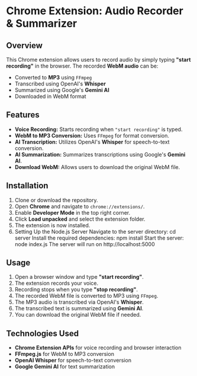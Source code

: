 # Chrome Extension: Audio Recorder & Summarizer  

## Overview  
This Chrome extension allows users to record audio by simply typing **"start recording"** in the browser. The recorded **WebM audio** can be:  

- Converted to **MP3** using `FFmpeg`  
- Transcribed using OpenAI's **Whisper**  
- Summarized using Google's **Gemini AI**  
- Downloaded in WebM format  

## Features  
- **Voice Recording:** Starts recording when `"start recording"` is typed.  
- **WebM to MP3 Conversion:** Uses `FFmpeg` for format conversion.  
- **AI Transcription:** Utilizes OpenAI's **Whisper** for speech-to-text conversion.  
- **AI Summarization:** Summarizes transcriptions using Google's **Gemini AI**.  
- **Download WebM:** Allows users to download the original WebM file.  

## Installation  
1. Clone or download the repository.  
2. Open **Chrome** and navigate to `chrome://extensions/`.  
3. Enable **Developer Mode** in the top right corner.  
4. Click **Load unpacked** and select the extension folder.  
5. The extension is now installed.
6. Setting Up the Node.js Server
Navigate to the server directory:
cd server
Install the required dependencies:
npm install
Start the server:
node index.js
The server will run on http://localhost:5000

## Usage  
1. Open a browser window and type **"start recording"**.  
2. The extension records your voice.  
3. Recording stops when you type **"stop recording"**.  
4. The recorded WebM file is converted to MP3 using `FFmpeg`.  
5. The MP3 audio is transcribed via OpenAI's **Whisper**.  
6. The transcribed text is summarized using **Gemini AI**.  
7. You can download the original WebM file if needed.  

## Technologies Used  
- **Chrome Extension APIs** for voice recording and browser interaction  
- **FFmpeg.js** for WebM to MP3 conversion  
- **OpenAI Whisper** for speech-to-text conversion  
- **Google Gemini AI** for text summarization  

 

